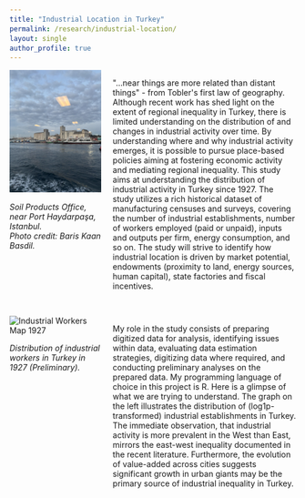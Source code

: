 ```yaml
---
title: "Industrial Location in Turkey"
permalink: /research/industrial-location/
layout: single
author_profile: true
---
```



<!-- First image + paragraph -->
<div style="display:flex; align-items:flex-start; gap:20px; margin-bottom:30px;">
  <div style="flex:1; max-width:40%;">
    <img src="/images/soil-products-office.jpg" alt="Soil Products Office" style="max-width:100%; height:auto;">
    <p><em>Soil Products Office, near Port Haydarpaşa, Istanbul.<br>
    Photo credit: Baris Kaan Basdil.</em></p>
  </div>
  <div style="flex:2;">
    <p>"...near things are more related than distant things" - from Tobler's first law of geography.
Although recent work has shed light on the extent of regional inequality in Turkey, there is limited understanding on the distribution of and changes in industrial activity over time. By understanding where and why industrial activity emerges, it is possible to pursue place-based policies aiming at fostering economic activity and mediating regional inequality.
This study aims at understanding the distribution of industrial activity in Turkey since 1927. The study utilizes a rich historical dataset of manufacturing censuses and surveys, covering the number of industrial establishments, number of workers employed (paid or unpaid), inputs and outputs per firm, energy consumption, and so on. The study will strive to identify how industrial location is driven by market potential, endowments (proximity to land, energy sources, human capital), state factories and fiscal incentives.</p>
  </div>
</div>

<!-- Second image + paragraph -->
<div style="display:flex; align-items:flex-start; gap:20px;">
  <div style="flex:1; max-width:40%;">
    <img src="/images/industrial-workers-map.jpg" alt="Industrial Workers Map 1927" style="max-width:100%; height:auto;">
    <p><em>Distribution of industrial workers in Turkey in 1927 (Preliminary).</em></p>
  </div>
  <div style="flex:2;">
    <p>My role in the study consists of preparing digitized data for analysis, identifying issues within data, evaluating data estimation strategies, digitizing data where required, and conducting preliminary analyses on the prepared data. My programming language of choice in this project is R.
Here is a glimpse of what we are trying to understand. The graph on the left illustrates the distribution of (log1p-transformed) industrial establishments in Turkey. The immediate observation, that industrial activity is more prevalent in the West than East, mirrors the east-west inequality documented in the recent literature. Furthermore, the evolution of value-added across cities suggests significant growth in urban giants may be the primary source of industrial inequality in Turkey.</p>
  </div>
</div>
